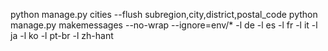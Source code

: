 python manage.py cities --flush subregion,city,district,postal_code
python manage.py makemessages --no-wrap --ignore=env/* -l de -l es -l fr -l it -l ja -l ko -l pt-br -l zh-hant